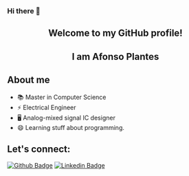 ### Hi there 👋

<p align="center">
  <h2 align="center">  Welcome to my GitHub profile! </h2>
  <h2 align="center">  I am Afonso Plantes </h2> 
</p>

## About me
- 📚 Master in Computer Science
- ⚡ Electrical Engineer
- 🖥 Analog-mixed signal IC designer
- 😄 Learning stuff about programming.

## Let's connect:
[![Github Badge](https://img.shields.io/badge/-Github-000?style=flat-square&logo=Github&logoColor=white&link=https://github.com/afonsoplantes)](https://github.com/afonsoplantes)
[![Linkedin Badge](https://img.shields.io/badge/-LinkedIn-blue?style=flat-square&logo=Linkedin&logoColor=white&link=https://www.linkedin.com/in/afonsoplantes/)](https://www.linkedin.com/in/afonsoplantes/)
